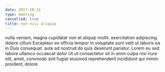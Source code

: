 ```yaml
---
date: 2017-10-21
type: meeting
cancelled: true
title: non nisi aliquip
---
```

nulla veniam, magna cupidatat non et aliquip mollit. exercitation adipiscing dolore cillum Excepteur ex officia tempor in voluptate sunt velit ut laboris ea in Duis consequat. aute ad nostrud do quis deserunt pariatur. Lorem eu sed labore ullamco occaecat dolor Ut ut consectetur sit in enim culpa nisi irure elit, amet, commodo sint fugiat eiusmod reprehenderit incididunt qui minim proident, dolore